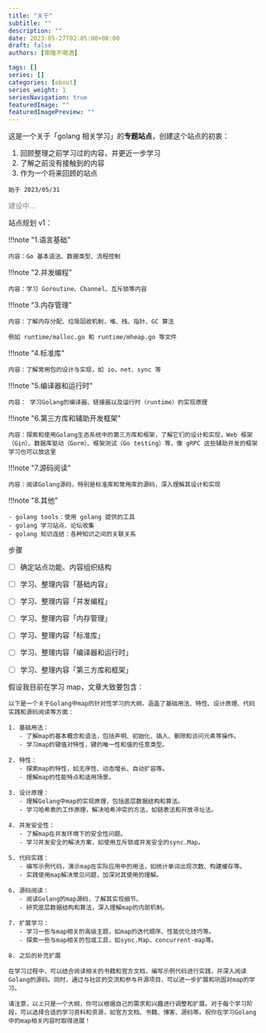 ```yaml
---
title: "关于"
subtitle: ""
description: ""
date: 2023-05-27T02:05:00+08:00
draft: false
authors: [索隆不喝酒]

tags: []
series: []
categories: [about]
series_weight: 1
seriesNavigation: true
featuredImage: ""
featuredImagePreview: ""
---
```

<!--more-->


这是一个关于「golang 相关学习」的**专题站点**，创建这个站点的初衷：

1. 回顾整理之前学习过的内容，并更近一步学习
2. 了解之前没有接触到的内容
3. 作为一个将来回顾的站点

`始于 2023/05/31`

<font color=grey>建设中...</font>

站点规划 v1：

!!!note "1.语言基础"

    内容：Go 基本语法、数据类型、流程控制
    
!!!note "2.并发编程"

    内容：学习 Goroutine、Channel、互斥锁等内容

!!!note "3.内存管理"

    内容：了解内存分配、垃圾回收机制，堆、栈、指针、GC 算法

    例如 runtime/malloc.go 和 runtime/mheap.go 等文件

!!!note "4.标准库"

    内容：了解常用包的设计与实现，如 io、net、sync 等

!!!note "5.编译器和运行时"

    内容： 学习Golang的编译器、链接器以及运行时（runtime）的实现原理

!!!note "6.第三方库和辅助开发框架"

    内容：探索和使用Golang生态系统中的第三方库和框架，了解它们的设计和实现，Web 框架（Gin）、数据库驱动（Gorm）、框架测试（Go testing）等，像 gRPC 这些辅助开发的框架学习也可以放这里

!!!note "7.源码阅读"

    内容：阅读Golang源码，特别是标准库和常用库的源码，深入理解其设计和实现

!!!note "8.其他"

    - golang tools：使用 golang 提供的工具
    - golang 学习站点、论坛收集
    - golang 知识连结：各种知识之间的关联关系


步骤

- [ ] 确定站点功能、内容组织结构
- [ ] 学习、整理内容「基础内容」
- [ ] 学习、整理内容「并发编程」
- [ ] 学习、整理内容「内存管理」
- [ ] 学习、整理内容「标准库」
- [ ] 学习、整理内容「编译器和运行时」
- [ ] 学习、整理内容「第三方库和框架」


假设我目前在学习 map，文章大致要包含：

```text
以下是一个关于Golang中map的针对性学习的大纲，涵盖了基础用法、特性、设计原理、代码实践和源码阅读等方面：

1. 基础用法：
   - 了解map的基本概念和语法，包括声明、初始化、插入、删除和访问元素等操作。
   - 学习map的键值对特性，键的唯一性和值的任意类型。

2. 特性：
   - 探索map的特性，如无序性、动态增长、自动扩容等。
   - 理解map的性能特点和适用场景。

3. 设计原理：
   - 理解Golang中map的实现原理，包括底层数据结构和算法。
   - 学习哈希表的工作原理，解决哈希冲突的方法，如链表法和开放寻址法。

4. 并发安全性：
   - 了解map在并发环境下的安全性问题。
   - 学习并发安全的解决方案，如使用互斥锁或并发安全的sync.Map。

5. 代码实践：
   - 编写示例代码，演示map在实际应用中的用法，如统计单词出现次数、构建缓存等。
   - 实践使用map解决常见问题，加深对其使用的理解。

6. 源码阅读：
   - 阅读Golang的map源码，了解其实现细节。
   - 研究底层数据结构和算法，深入理解map的内部机制。

7. 扩展学习：
   - 学习一些与map相关的高级主题，如map的迭代顺序、性能优化技巧等。
   - 探索一些与map相关的包或工具，如sync.Map、concurrent-map等。

8. 之后的补充扩展

在学习过程中，可以结合阅读相关的书籍和官方文档，编写示例代码进行实践，并深入阅读Golang的源码。同时，通过与社区的交流和参与开源项目，可以进一步扩展和巩固对map的学习。

请注意，以上只是一个大纲，你可以根据自己的需求和兴趣进行调整和扩展。对于每个学习阶段，可以选择合适的学习资料和资源，如官方文档、书籍、博客、源码等。祝你在学习Golang中的map相关内容时取得进展！
```